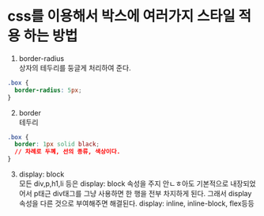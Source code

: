 # css를 이용해서 박스에 여러가지 스타일 적용 하는 방법

1. border-radius<br>
   상자의 테두리를 둥글게 처리하여 준다.

```css
.box {
  border-radius: 5px;
}
```

2. border<br>
   테두리

```css
.box {
  border: 1px solid black;
  // 차례로 두꼐, 선의 종류, 색상이다.
}
```

3. display: block<br>
   모든 div,p,h1,li 등은 display: block 속성을 주지 안ㄴㅎ아도 기본적으로 내장되었어서
   p태근 div태그를 그냥 사용하면 한 행을 전부 차지하게 된다.
   그래서 display 속성을 다른 것으로 부여해주면 해결된다.
   display: inline, inline-block, flex등등
